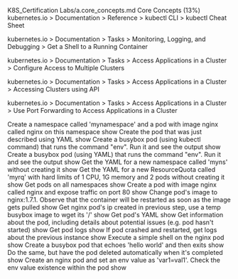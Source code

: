 K8S_Certification Labs/a.core_concepts.md
Core Concepts (13%)
kubernetes.io > Documentation > Reference > kubectl CLI > kubectl Cheat Sheet

kubernetes.io > Documentation > Tasks > Monitoring, Logging, and Debugging > Get a Shell to a Running Container

kubernetes.io > Documentation > Tasks > Access Applications in a Cluster > Configure Access to Multiple Clusters

kubernetes.io > Documentation > Tasks > Access Applications in a Cluster > Accessing Clusters using API

kubernetes.io > Documentation > Tasks > Access Applications in a Cluster > Use Port Forwarding to Access Applications in a Cluster

Create a namespace called 'mynamespace' and a pod with image nginx called nginx on this namespace
show
Create the pod that was just described using YAML
show
Create a busybox pod (using kubectl command) that runs the command "env". Run it and see the output
show
Create a busybox pod (using YAML) that runs the command "env". Run it and see the output
show
Get the YAML for a new namespace called 'myns' without creating it
show
Get the YAML for a new ResourceQuota called 'myrq' with hard limits of 1 CPU, 1G memory and 2 pods without creating it
show
Get pods on all namespaces
show
Create a pod with image nginx called nginx and expose traffic on port 80
show
Change pod's image to nginx:1.7.1. Observe that the container will be restarted as soon as the image gets pulled
show
Get nginx pod's ip created in previous step, use a temp busybox image to wget its '/'
show
Get pod's YAML
show
Get information about the pod, including details about potential issues (e.g. pod hasn't started)
show
Get pod logs
show
If pod crashed and restarted, get logs about the previous instance
show
Execute a simple shell on the nginx pod
show
Create a busybox pod that echoes 'hello world' and then exits
show
Do the same, but have the pod deleted automatically when it's completed
show
Create an nginx pod and set an env value as 'var1=val1'. Check the env value existence within the pod
show

